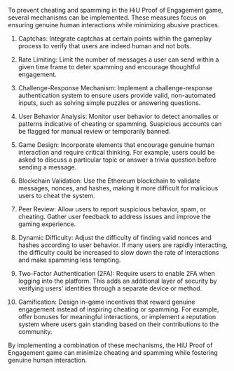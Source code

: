 To prevent cheating and spamming in the HiU Proof of Engagement game, several mechanisms can be implemented. These measures focus on ensuring genuine human interactions while minimizing abusive practices.

1. Captchas: Integrate captchas at certain points within the gameplay process to verify that users are indeed human and not bots.

2. Rate Limiting: Limit the number of messages a user can send within a given time frame to deter spamming and encourage thoughtful engagement.

3. Challenge-Response Mechanism: Implement a challenge-response authentication system to ensure users provide valid, non-automated inputs, such as solving simple puzzles or answering questions.

4. User Behavior Analysis: Monitor user behavior to detect anomalies or patterns indicative of cheating or spamming. Suspicious accounts can be flagged for manual review or temporarily banned.

5. Game Design: Incorporate elements that encourage genuine human interaction and require critical thinking. For example, users could be asked to discuss a particular topic or answer a trivia question before sending a message.

6. Blockchain Validation: Use the Ethereum blockchain to validate messages, nonces, and hashes, making it more difficult for malicious users to cheat the system.

7. Peer Review: Allow users to report suspicious behavior, spam, or cheating. Gather user feedback to address issues and improve the gaming experience.

8. Dynamic Difficulty: Adjust the difficulty of finding valid nonces and hashes according to user behavior. If many users are rapidly interacting, the difficulty could be increased to slow down the rate of interactions and make spamming less tempting.

9. Two-Factor Authentication (2FA): Require users to enable 2FA when logging into the platform. This adds an additional layer of security by verifying users' identities through a separate device or method.

10. Gamification: Design in-game incentives that reward genuine engagement instead of inspiring cheating or spamming. For example, offer bonuses for meaningful interactions, or implement a reputation system where users gain standing based on their contributions to the community.

By implementing a combination of these mechanisms, the HiU Proof of Engagement game can minimize cheating and spamming while fostering genuine human interaction.